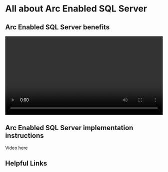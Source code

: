 # All about Arc Enabled SQL Server

## Arc Enabled SQL Server benefits
<video width="100%" controls>
<source src="https://media.githubusercontent.com/media/SMC-Presales-Accelerators/SMC-Presales-Accelerators.github.io/main/Content/arc-enabled-sql/Arc%20Sql%20Benefits.mp4" type="video/mp4">
 Your browser does not support the video tag.
</video>

## Arc Enabled SQL Server implementation instructions
Video here
## Helpful Links
